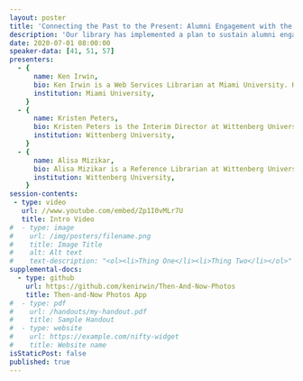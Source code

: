```yaml
---
layout: poster
title: 'Connecting the Past to the Present: Alumni Engagement with the Library During Homecoming'
description: 'Our library has implemented a plan to sustain alumni engagement with the library and its resources during Homecoming festivities. In 2019, we developed open-source software to pair yearbook photos with selfies or photos from “today” to create social-media-ready now-and-then images alums could share. We also highlighted special collections related to the 50th anniversary year being celebrated and made old yearbooks available. Paired with some basic hospitality (snacks, shelter from the weather, the big game on a live feed, etc), we highlighted the library’s alumni-oriented resources and deepened our partnership with the Alumni Relations office. We will share some easy things your library can do to bring alumni to the library during Homecoming and similar events, and share resources to support some more involved projects to engage with alums. We will also share the open-source software we developed to create “now-and-then” alumni photos for social media.'
date: 2020-07-01 08:00:00
speaker-data: [41, 51, 57]
presenters:
  - {
      name: Ken Irwin,
      bio: Ken Irwin is a Web Services Librarian at Miami University. He is interested in developing open-source solutions to solve challenging library issues and to make the most of our resources.,
      institution: Miami University,
    }
  - {
      name: Kristen Peters,
      bio: Kristen Peters is the Interim Director at Wittenberg University's library. She is always on the lookout for new ways the library faculty and staff can form new connections that support lifelong learning.,
      institution: Wittenberg University,
    }
  - {
      name: Alisa Mizikar,
      bio: Alisa Mizikar is a Reference Librarian at Wittenberg University. She is interested in building community and making the library a welcoming place for everyone.,
      institution: Wittenberg University,
    }
session-contents:
 - type: video
   url: //www.youtube.com/embed/Zp1I0vMLr7U
   title: Intro Video
#  - type: image
#    url: /img/posters/filename.png
#    title: Image Title
#    alt: Alt text
#    text-description: "<ol><li>Thing One</li><li>Thing Two</li></ol>"
supplemental-docs:
  - type: github
    url: https://github.com/kenirwin/Then-And-Now-Photos
    title: Then-and-Now Photos App
#  - type: pdf
#    url: /handouts/my-handout.pdf
#    title: Sample Handout
#  - type: website
#    url: https://example.com/nifty-widget
#    title: Website name
isStaticPost: false
published: true
---
```

